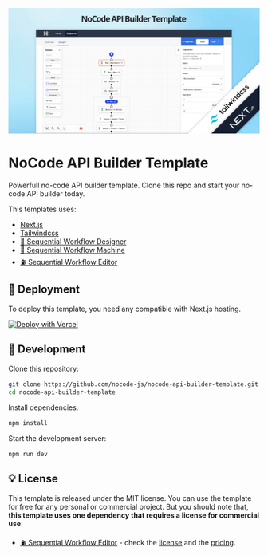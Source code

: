 ![NoCode API Builder Template](.github/cover.png)

# NoCode API Builder Template

Powerfull no-code API builder template. Clone this repo and start your no-code API builder today.

This templates uses:

* [Next.js](https://github.com/vercel/next.js/)
* [Tailwindcss](https://github.com/tailwindlabs/tailwindcss)
* [🌇 Sequential Workflow Designer](https://github.com/nocode-js/sequential-workflow-designer)
* [🚚 Sequential Workflow Machine](https://github.com/nocode-js/sequential-workflow-machine)
* [⛽ Sequential Workflow Editor](https://github.com/nocode-js/sequential-workflow-editor)

## 🚀 Deployment

To deploy this template, you need any compatible with Next.js hosting.

[![Deploy with Vercel](https://vercel.com/button)](https://vercel.com/new/clone?repository-url=https%3A%2F%2Fgithub.com%2Fnocode-js%2Fnocode-api-builder-template&project-name=nocode-api-builder&repository-name=nocode-api-builder&redirect-url=https%3A%2F%2Fnocode-js.com%2Fsequential-workflow-editor%2Fpricing)

## 🔨 Development

Clone this repository:

```bash
git clone https://github.com/nocode-js/nocode-api-builder-template.git
cd nocode-api-builder-template
```

Install dependencies:

```bash
npm install
```

Start the development server:

```bash
npm run dev
```

## 💡 License

This template is released under the MIT license. You can use the template for free for any personal or commercial project. But you should note that, **this template uses one dependency that requires a license for commercial use**:

* [⛽ Sequential Workflow Editor](https://github.com/nocode-js/sequential-workflow-editor) - check the [license](https://nocode-js.com/sequential-workflow-editor/license) and the [pricing](https://nocode-js.com/sequential-workflow-editor/pricing).
